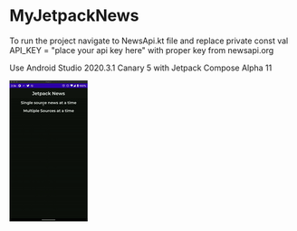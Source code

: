 # MyJetpackNews

To run the project navigate to NewsApi.kt file and replace 
private const val API_KEY = "place your api key here" with proper key from newsapi.org

Use Android Studio 2020.3.1 Canary 5 with Jetpack Compose Alpha 11

![Demo](demo.gif)
